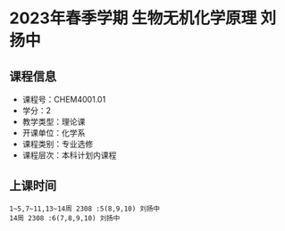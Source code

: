 # 2023年春季学期 生物无机化学原理 刘扬中






## 课程信息

- 课程号：CHEM4001.01
- 学分：2
- 教学类型：理论课
- 开课单位：化学系
- 课程类别：专业选修
- 课程层次：本科计划内课程

## 上课时间

```
1~5,7~11,13~14周 2308 :5(8,9,10) 刘扬中
14周 2308 :6(7,8,9,10) 刘扬中
```

